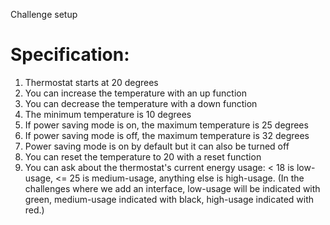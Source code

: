 Challenge setup

# Specification:

1. Thermostat starts at 20 degrees
2. You can increase the temperature with an up function
3. You can decrease the temperature with a down function
4. The minimum temperature is 10 degrees
5. If power saving mode is on, the maximum temperature is 25 degrees
6. If power saving mode is off, the maximum temperature is 32 degrees
7. Power saving mode is on by default but it can also be turned off
8. You can reset the temperature to 20 with a reset function
9. You can ask about the thermostat's current energy usage: < 18 is low-usage, <= 25 is medium-usage, anything else is high-usage.
(In the challenges where we add an interface, low-usage will be indicated with green, medium-usage indicated with black, high-usage indicated with red.)

